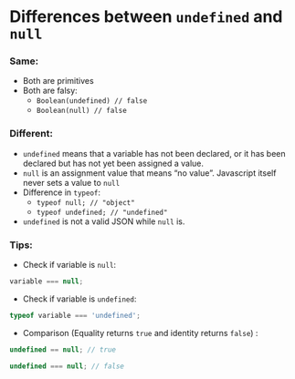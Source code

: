 # Differences between `undefined` and `null`

### Same:

* Both are primitives
* Both are falsy:
  * `Boolean(undefined) // false`
  * `Boolean(null) // false`

### Different:

* `undefined` means that a variable has not been declared, or it has been declared but has not yet been assigned a value.
* `null` is an assignment value that means “no value”. Javascript itself never sets a value to `null`
* Difference in `typeof`:
  * `typeof null; // "object"`
  * `typeof undefined; // "undefined"`
* `undefined` is not a valid JSON while `null` is.

### Tips:

* Check if variable is `null`:

```javascript
variable === null;
```

* Check if variable is `undefined`:

```javascript
typeof variable === 'undefined';
```

* Comparison (Equality returns `true` and identity returns `false`) :

```javascript
undefined == null; // true

undefined === null; // false
```
